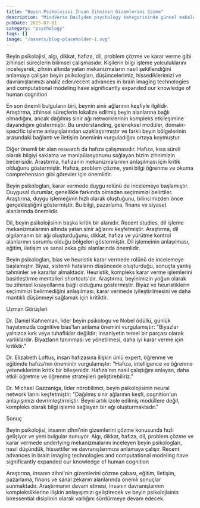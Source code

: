 ```yaml
---
title: "Beyin Psikolojisi İnsan Zihninin Gizemlerini Çözme"
description: "MindVerse Dailyden psychology kategorisinde güncel makale"
pubDate: 2025-07-01
category: "psychology"
tags: []
image: "/assets/blog-placeholder-1.svg"
---
```


Beyin psikolojisi, algı, dikkat, hafıza, dil, problem çözme ve karar verme gibi zihinsel süreçlerin bilimsel çalışmasıdır. Kişilerin bilgi işleme yolculuklarını inceleyerek, zihnin altında yatan mekanizmaların nasıl şekillendiğini anlamaya çalışan beyin psikologları, düşüncelerimiz, hissediklerimizi ve davranışlarımızı analiz eder.recent advances in brain imaging technologies and computational modeling have significantly expanded our knowledge of human cognition

En son önemli bulguların biri, beynin sinir ağlarının keşfiyle ilgilidir. Araştırma, zihinsel süreçlerin lokalize edilmiş beyin alanlarına bağlı olmadığını, ancak dağılmış sinir ağı networklerinin kompleks etkileşimine dayandığını göstermiştir. Bu understanding, geleneksel modüler, domain-specific işleme anlayışlarından uzaklaştırmıştır ve farklı beyin bölgelerinin arasındaki bağlantı ve iletişim öneminin vurguladığını ortaya koymuştur.

Diğer önemli bir alan research da hafıza çalışmasıdır. Hafıza, kısa süreli olarak bilgiyi saklama ve manipülasyonunu sağlayan bizim zihnimizin becerisidir. Araştırma, hafızanın mekanizmalarının anlaşılması için kritik olduğunu göstermiştir. Hafıza, problem çözme, yeni bilgi öğrenme ve okuma comprehension gibi görevler için önemlidir.

Beyin psikologları, karar vermede duygu rolünü de incelemeye başlamıştır. Duygusal durumlar, genellikle farkında olmadan seçimimizi belirtiler. Araştırma, duygu işlemeğinin hızlı olarak oluştuğunu, bilincimizden önce gerçekleştiğini göstermiştir. Bu bilgi, pazarlama, finans ve siyaset alanlarında önemlidir.

Dil, beyin psikolojisinin başka kritik bir alanıdır. Recent studies, dil işleme mekanizmalarının altında yatan sinir ağlarını keşfetmiştir. Araştırma, dil algılamanın bir ağı oluşturduğunu, dikkat, hafıza ve yürütme kontrol alanlarının sorumlu olduğu bölgeleri göstermiştir. Dil işlemeinin anlaşılması, eğitim, iletişim ve sanal zeka gibi alanlarında önemlidir.

Beyin psikologları, bias ve heuristik karar vermede rolünü de incelemeye başlamıştır. Biyaz, sistemli hataların düşüncede oluşturduğu, sonuçta yanlış tahminler ve kararlar almaktadır. Heuristik, kompleks karar verme işlemlerini basitleştirme mentalleri shortcuts'dır. Araştırma, beyinimizin yoğun olarak bu zihinsel kısayollarına bağlı olduğunu göstermiştir. Biyaz ve heuristiklerin seçimimizi belirmediğini anlaşılması, karar vermede iyileştirilmesini ve daha mantıklı düşünmeyi sağlamak için kritiktir.

Uzman Görüşleri

Dr. Daniel Kahneman, lider beyin psikologu ve Nobel ödüllü, günlük hayatımızda cognitive bias'ları anlama önemini vurgulamıştır: "Biyazlar yalnızca kırk veya tuhaflıklar değildir; insaniyetin temel bir parçası olarak varlıklardır. Biyazların tanınması ve yönetilmesi, daha iyi karar verme için kritiktir."

Dr. Elizabeth Loftus, insan hafızasına ilişkin ünlü expert, öğrenme ve eğitimde hafıza’nın öneminin vurgulamıştır: "Hafıza, intelligence ve öğrenme yeteneklerinin kritik bir bileşenidir. Hafıza'nın nasıl çalıştığını anlayan, daha etkili öğretme ve öğrenme stratejileri geliştirebiliriz."

Dr. Michael Gazzaniga, lider nörobilimci, beyin psikolojisinin neural network'larını keşfetmiştir: "Dağılmış sinir ağlarının keşfi, cognition'un anlayışımızı devrimleştirmiştir. Beyni artık izole edilmiş modüllere değil, kompleks olarak bilgi işleme sağlayan bir ağı oluşturmaktadır."

Sonuç

Beyin psikolojisi, insanın zihni'nin gizemlerini çözme konusunda hızlı gelişiyor ve yeni bulgular sunuyor. Algı, dikkat, hafıza, dil, problem çözme ve karar vermede underlying mekanizmalarını inceleyen beyin psikologları, nasıl düşündük, hissettiler ve davranışlarımıza anlamaya çalışır. Recent advances in brain imaging technologies and computational modeling have significantly expanded our knowledge of human cognition

Araştırma, insanın zihni'nin gizemlerini çözme çabası, eğitim, iletişim, pazarlama, finans ve sanal zekanın alanlarında önemli sonuçlar sunmaktadır. Araştırmanın devam etmesi, insanın davranışlarının kompleksliklerine ilişkin anlayışımızı geliştirecek ve beyin psikolojisinin biressential disiplinin olarak varlığını sürdürmeye devam edecek.